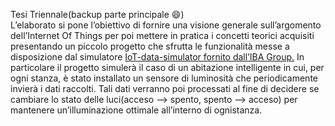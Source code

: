Tesi Triennale(backup parte principale :smile:) <br />
L’elaborato si pone l’obiettivo di fornire una visione generale sull’argomento dell’Internet Of Things per poi mettere in pratica i concetti
teorici acquisiti presentando un piccolo progetto che sfrutta le funzionalità messe a disposizione dal simulatore [IoT-data-simulator fornito
dall’IBA Group.](https://github.com/IBA-Group-IT/IoT-data-simulator)
In particolare il progetto simulerà il caso di un abitazione intelligente in
cui, per ogni stanza, è stato installato un sensore di luminosità che periodicamente invierà i dati raccolti. Tali dati verranno poi processati al
fine di decidere se cambiare lo stato delle luci(acceso –> spento, spento
–> acceso) per mantenere un’illuminazione ottimale all’interno di ognistanza.
